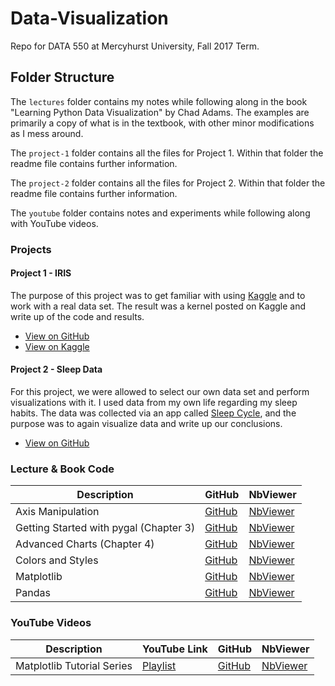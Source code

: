 # Data-Visualization
Repo for DATA 550 at Mercyhurst University, Fall 2017 Term.

## Folder Structure
The ```lectures``` folder contains my notes while following along in the book "Learning Python Data Visualization" by Chad Adams. The examples are primarily a copy of what is in the textbook, with other minor modifications as I mess around.

The ```project-1``` folder contains all the files for Project 1. Within that folder the readme file contains further information.

The ```project-2``` folder contains all the files for Project 2. Within that folder the readme file contains further information.

The ```youtube``` folder contains notes and experiments while following along with YouTube videos.


### Projects

#### Project 1 - IRIS

The purpose of this project was to get familiar with using [Kaggle](http://www.kaggle.com/) and to work with a real data set. The result was a kernel posted on Kaggle and write up of the code and results.

* [View on GitHub](https://github.com/rer145/Data-Visualization/tree/master/project-1)
* [View on Kaggle](https://www.kaggle.com/rer145/iris-experiments/)

#### Project 2 - Sleep Data

For this project, we were allowed to select our own data set and perform visualizations with it. I used data from my own life regarding my sleep habits. The data was collected via an app called [Sleep Cycle](https://www.sleepcycle.com/), and the purpose was to again visualize data and write up our conclusions.

* [View on GitHub](https://github.com/rer145/Data-Visualization/tree/master/project-2)


### Lecture & Book Code

Description | GitHub | NbViewer
--- | --- | ---
Axis Manipulation | [GitHub](https://github.com/rer145/Data-Visualization/blob/master/lectures/axes.ipynb) | [NbViewer](nbviewer.jupyter.org/github/rer145/Data-Visualization/blob/master/lectures/axes.ipynb)
Getting Started with pygal (Chapter 3) | [GitHub](https://github.com/rer145/Data-Visualization/blob/master/lectures/chapter-3.ipynb) | [NbViewer](nbviewer.jupyter.org/github/rer145/Data-Visualization/blob/master/lectures/chapter-3.ipynb)
Advanced Charts (Chapter 4) | [GitHub](https://github.com/rer145/Data-Visualization/blob/master/lectures/chapter-4.ipynb) | [NbViewer](nbviewer.jupyter.org/github/rer145/Data-Visualization/blob/master/lectures/chapter-4.ipynb)
Colors and Styles | [GitHub](https://github.com/rer145/Data-Visualization/blob/master/lectures/colors-and-styles.ipynb) | [NbViewer](nbviewer.jupyter.org/github/rer145/Data-Visualization/blob/master/lectures/colors-and-styles.ipynb)
Matplotlib | [GitHub](https://github.com/rer145/Data-Visualization/blob/master/lectures/matplotlib.ipynb) | [NbViewer](nbviewer.jupyter.org/github/rer145/Data-Visualization/blob/master/lectures/matplotlib.ipynb)
Pandas | [GitHub](https://github.com/rer145/Data-Visualization/blob/master/lectures/pandas.ipynb) | [NbViewer](nbviewer.jupyter.org/github/rer145/Data-Visualization/blob/master/lectures/pandas.ipynb)



### YouTube Videos

Description | YouTube Link | GitHub | NbViewer
--- | --- | --- | ---
Matplotlib Tutorial Series | [Playlist](https://www.youtube.com/playlist?list=PLQVvvaa0QuDfefDfXb9Yf0la1fPDKluPF) | [GitHub](https://github.com/rer145/Data-Visualization/blob/master/youtube/matplotlib%20-%20sentdex%20YouTube%20Series.ipynb) | [NbViewer](http://nbviewer.jupyter.org/github/rer145/Data-Visualization/blob/master/youtube/matplotlib%20-%20sentdex%20YouTube%20Series.ipynb)
